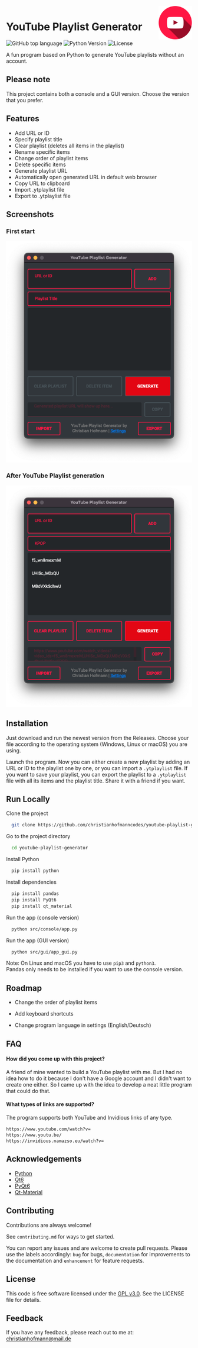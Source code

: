 <a href="https://github.com/christianhofmanncodes/youtube-playlist-generator">
    <img src="src/icon/youtube-play.png" alt="YouTube Playlist Generator Logo" title="YouTube Playlist Generator" align="right" height="90" />
</a>

# YouTube Playlist Generator

![GitHub top language](https://img.shields.io/badge/language-python-orange)
![Python Version](https://img.shields.io/badge/python-3.10.2-yellow)
![License](https://img.shields.io/badge/license-GNU%20v3.0-blue)

A fun program based on Python to generate YouTube playlists without an account.

## Please note

This project contains both a console and a GUI version.
Choose the version that you prefer.

## Features

- Add URL or ID
- Specify playlist title
- Clear playlist (deletes all items in the playlist)
- Rename specific items
- Change order of playlist items
- Delete specific items
- Generate playlist URL
- Automatically open generated URL in default web browser
- Copy URL to clipboard
- Import .ytplaylist file
- Export to .ytplaylist file

## Screenshots

### First start

![App Screenshot](src/screenshot/screenshot-first-start.png)

### After YouTube Playlist generation

![App Screenshot](src/screenshot/screenshot-after-playlist-generation.png)

## Installation

Just download and run the newest version from the Releases.
Choose your file according to the operating system (Windows, Linux or macOS) you are using.

Launch the program. Now you can either create a new playlist by adding an URL or ID to the playlist one by one, or you can import a `.ytplaylist` file. If you want to save your playlist, you can export the playlist to a `.ytplaylist` file with all its items and the playlist title. Share it with a friend if you want.

## Run Locally

Clone the project

```bash
  git clone https://github.com/christianhofmanncodes/youtube-playlist-generator.git
```

Go to the project directory

```bash
  cd youtube-playlist-generator
```

Install Python

```bash
  pip install python
```

Install dependencies

```bash
  pip install pandas
  pip install PyQt6
  pip install qt_material
```

Run the app (console version)

```bash
  python src/console/app.py
```

Run the app (GUI version)

```bash
  python src/gui/app_gui.py
```

Note: On Linux and macOS you have to use `pip3` and `python3`.  
Pandas only needs to be installed if you want to use the console version.

## Roadmap

- Change the order of playlist items

- Add keyboard shortcuts

- Change program language in settings (English/Deutsch)

## FAQ

#### How did you come up with this project?

A friend of mine wanted to build a YouTube playlist with me. But I had no idea how to do it because I don't have a Google account and I didn't want to create one either. So I came up with the idea to develop a neat little program that could do that.

#### What types of links are supported?

The program supports both YouTube and Invidious links of any type.

```
https://www.youtube.com/watch?v=
https://www.youtu.be/
https://invidious.namazso.eu/watch?v=
```

## Acknowledgements

- [Python](https://github.com/python/)
- [Qt6](https://doc.qt.io/qtforpython-6/index.html)
- [PyQt6](https://www.riverbankcomputing.com/software/pyqt/)
- [Qt-Material](https://github.com/UN-GCPDS/qt-material)

## Contributing

Contributions are always welcome!

See `contributing.md` for ways to get started.

You can report any issues and are welcome to create pull requests.
Please use the labels accordingly: `bug` for bugs, `documentation` for improvements to the documentation and `enhancement` for feature requests.

## License

This code is free software licensed under the [GPL v3.0](https://choosealicense.com/licenses/gpl-3.0/). See the LICENSE file for details.

## Feedback

If you have any feedback, please reach out to me at: christianhofmann@mail.de
